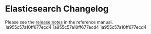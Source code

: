 # Elasticsearch Changelog

Please see the [release notes](https://www.elastic.co/guide/en/elasticsearch/reference/current/es-release-notes.html) in the reference manual.
1a955c57a10ff677ecd4
1a955c57a10ff677ecd4
1a955c57a10ff677ecd4
